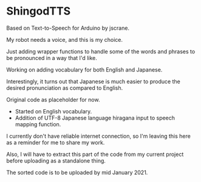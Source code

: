 # ShingodTTS
Based on Text-to-Speech for Arduino by jscrane.

My robot needs a voice, and this is my choice.

Just adding wrapper functions to handle some of the words and phrases to be pronounced in a way that I'd like.

Working on adding vocabulary for both English and Japanese.

Interestingly, it turns out that Japanese is much easier to produce the desired pronunciation as compared to English.

Original code as placeholder for now.

- Started on English vocabulary.
- Addition of UTF-8 Japanese language hiragana input to speech mapping function.

I currently don't have reliable internet connection, so I'm leaving this here as a reminder for me to share my work.

Also, I will have to extract this part of the code from my current project before uploading as a standalone thing.

The sorted code is to be uploaded by mid January 2021.
